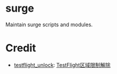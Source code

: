 # surge
Maintain surge scripts and modules.

# Credit
- [testflight_unlock](./modules/testflight_unlock.sgmodule): [TestFlight区域限制解除](https://raw.githubusercontent.com/NobyDa/Script/master/Surge/Module/TestFlightDownload.sgmodule)